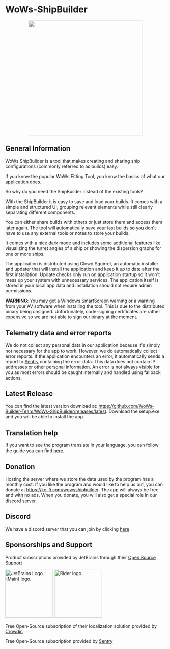 # WoWs-ShipBuilder
<p align="center">
  <img src=".github/logo_white_text_background.png" width="359"/>
</p>

## General Information

WoWs ShipBuilder is a tool that makes creating and sharing ship configurations (commonly referred to as builds) easy.

If you know the popular WoWs Fitting Tool, you know the basics of what our application does.

So why do you need the ShipBuilder instead of the existing tools?

With the ShipBuilder it is easy to save and load your builds. It comes with a simple and structured UI, grouping relevant elements while still clearly separating different components.

You can either share builds with others or just store them and access them later again. The tool will automatically save your last builds so you don't have to use any external tools or notes to store your builds.

It comes with a nice dark mode and includes some additional features like visualizing the turret angles of a ship or showing the dispersion graphs for one or more ships.

The application is distributed using Clowd.Squirrel, an automatic installer and updater that will install the application and keep it up to date after the first installation.
Update checks only run on application startup so it won't mess up your system with unnecessary services. The application itself is stored in your local app data and installation should not require admin permissions.

**WARNING**: You may get a Windows SmartScreen warning or a warning from your AV software when installing the tool. This is due to the distributed binary being unsigned. Unfortunately, code-signing certificates are rather expensive so we are not able to sign our binary at the moment.

## Telemetry data and error reports

We do not collect any personal data in our application because it's simply not necessary for the app to work.
However, we do automatically collect error reports.
If the application encounters an error, it automatically sends a report to [Sentry](https://sentry.io/) containing the error data. This data does not contain IP addresses or other personal information.
An error is not always visible for you as most errors should be caught internally and handled using fallback actions.

## Latest Release
You can find the latest version download at: https://github.com/WoWs-Builder-Team/WoWs-ShipBuilder/releases/latest. Download the setup.exe and you will be able to install the app.

## Translation help
If you want to see the program translate in your language, you can follow the guide you can find [here](https://github.com/WoWs-Builder-Team/WoWs-ShipBuilder/blob/main/.github/Translation%20guide.md#how-to-help-with-the-translation).

## Donation
Hosting the server where we store the data used by the program has a monthly cost. If you like the program and would like to help us out, you can donate at https://ko-fi.com/wowsshipbuilder. The app will always be free and with no ads. When you donate, you will also get a special role in our discord server.

## Discord
We have a discord server that you can join by clicking [here](https://discord.gg/C8EaepZJDY) .

## Sponsorships and Support

Product subscriptions provided by JetBrains through their [Open Source Support](https://jb.gg/OpenSourceSupport)

<img src="https://resources.jetbrains.com/storage/products/company/brand/logos/jb_beam.png" alt="JetBrains Logo (Main) logo." height="150">
<img src="https://resources.jetbrains.com/storage/products/company/brand/logos/Rider.png" alt="Rider logo." height="150">

Free Open-Source subscription of their localization solution provided by [Crowdin](https://crowdin.com/)

Free Open-Source subscription provided by [Sentry](https://sentry.io/)
